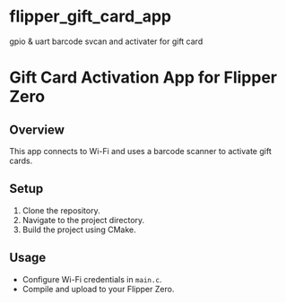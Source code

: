 # flipper_gift_card_app
 gpio & uart barcode svcan and activater for gift card 
# Gift Card Activation App for Flipper Zero

## Overview
This app connects to Wi-Fi and uses a barcode scanner to activate gift cards.

## Setup
1. Clone the repository.
2. Navigate to the project directory.
3. Build the project using CMake.

## Usage
- Configure Wi-Fi credentials in `main.c`.
- Compile and upload to your Flipper Zero.
